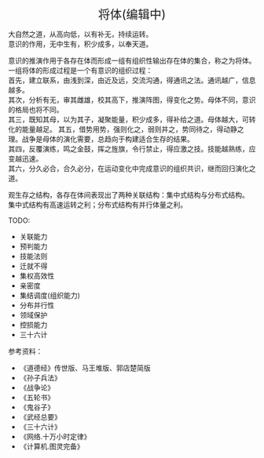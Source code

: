 <center><font size=5>将体(编辑中)</font></center>

大自然之道，从高向低，以有补无，持续运转。<br/>
意识的作用，无中生有，积少成多，以奉天道。<br/>

意识的推演作用于各存在体而形成一组有组织性输出存在体的集合，称之为将体。<br/>
一组将体的形成过程是一个有意识的组织过程：<br/>
首先，建立联系，由浅到深，由近及远，交流沟通，得通讯之法。通讯越广，信息越多。<br/>
其次，分析有无，审其雌雄，校其高下，推演阵图，得变化之势。母体不同，意识的格局也将不同。<br/>
其三，既知其母，以为其子，凝聚能量，积少成多，得补给之道。母体越大，可转化的能量越足。
其五，借势用势，强则化之，弱则并之，势同待之，得动静之理。战争是母体的演化需要，总趋向于构建适合生存的结果。<br/>
其四，反覆演练，鸣之金鼓，挥之旌旗，令行禁止，得应激之技。技能越熟练，应变越迅速。<br/>
其六，分久必合，合久必分，在运动变化中完成意识的组织共识，继而回归演化之道。<br/>

观生存之结构，各存在体间表现出了两种关联结构：集中式结构与分布式结构。<br/>
集中式结构有高速运转之利；分布式结构有并行体量之利。<br/>


TODO: 
* 关联能力
* 预判能力
* 技能法则
* 迁就不得
* 集权高效性
* 亲密度
* 集结调度(组织能力)
* 分布并行性
* 领域保护
* 控损能力
* 三十六计


参考资料：
* 《道德经》传世版、马王堆版、郭店楚简版
* 《孙子兵法》
* 《战争论》
* 《五轮书》
* 《鬼谷子》
* 《武经总要》
* 《三十六计》
* 《网络.十万小时定律》
* 《计算机.图灵完备》

